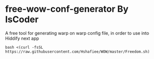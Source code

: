 # free-wow-conf-generator By IsCoder
A free tool for generating warp on warp config file, in order to use into Hiddify next app


```
bash <(curl -fsSL https://raw.githubusercontent.com/Hshafiee/WOW/master/Freedom.sh)
```